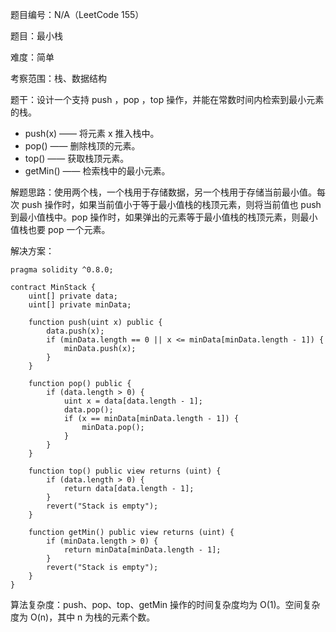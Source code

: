 题目编号：N/A（LeetCode 155）

题目：最小栈

难度：简单

考察范围：栈、数据结构

题干：设计一个支持 push ，pop ，top 操作，并能在常数时间内检索到最小元素的栈。

- push(x) —— 将元素 x 推入栈中。
- pop() —— 删除栈顶的元素。
- top() —— 获取栈顶元素。
- getMin() —— 检索栈中的最小元素。

解题思路：使用两个栈，一个栈用于存储数据，另一个栈用于存储当前最小值。每次 push 操作时，如果当前值小于等于最小值栈的栈顶元素，则将当前值也 push 到最小值栈中。pop 操作时，如果弹出的元素等于最小值栈的栈顶元素，则最小值栈也要 pop 一个元素。

解决方案：

```solidity
pragma solidity ^0.8.0;

contract MinStack {
    uint[] private data;
    uint[] private minData;

    function push(uint x) public {
        data.push(x);
        if (minData.length == 0 || x <= minData[minData.length - 1]) {
            minData.push(x);
        }
    }

    function pop() public {
        if (data.length > 0) {
            uint x = data[data.length - 1];
            data.pop();
            if (x == minData[minData.length - 1]) {
                minData.pop();
            }
        }
    }

    function top() public view returns (uint) {
        if (data.length > 0) {
            return data[data.length - 1];
        }
        revert("Stack is empty");
    }

    function getMin() public view returns (uint) {
        if (minData.length > 0) {
            return minData[minData.length - 1];
        }
        revert("Stack is empty");
    }
}
```

算法复杂度：push、pop、top、getMin 操作的时间复杂度均为 O(1)。空间复杂度为 O(n)，其中 n 为栈的元素个数。
